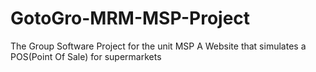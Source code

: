 # GotoGro-MRM-MSP-Project
The Group Software Project for the unit MSP
A Website that simulates a POS(Point Of Sale) for supermarkets
